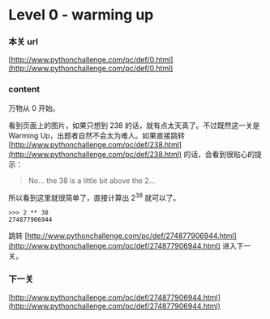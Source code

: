# Level 0 - warming up


### 本关 url

[http://www.pythonchallenge.com/pc/def/0.html](http://www.pythonchallenge.com/pc/def/0.html)

### content

万物从 0 开始。

看到页面上的图片，如果只想到 238 的话，就有点太天真了。不过既然这一关是 Warming Up，出题者自然不会太为难人。如果直接跳转 [http://www.pythonchallenge.com/pc/def/238.html](http://www.pythonchallenge.com/pc/def/238.html) 的话，会看到很贴心的提示：

> No... the 38 is a little bit above the 2... 

所以看到这里就很简单了，直接计算出 2<sup>38</sup> 就可以了。

```
>>> 2 ** 38
274877906944
```

跳转 [http://www.pythonchallenge.com/pc/def/274877906944.html](http://www.pythonchallenge.com/pc/def/274877906944.html) 进入下一关。

### 下一关

[http://www.pythonchallenge.com/pc/def/274877906944.html](http://www.pythonchallenge.com/pc/def/274877906944.html)
